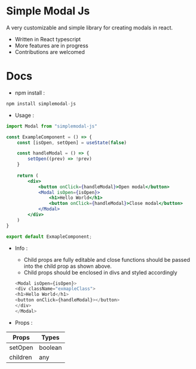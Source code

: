 # Simple Modal Js
A very customizable and simple library for creating modals in react.

* Written in React typescript
* More features are in progress
* Contributions are welcomed

# Docs
* npm install : 
```js
npm install simplemodal-js
```
* Usage : 
```jsx
import Modal from "simplemodal-js"

const ExampleComponent = () => {
    const [isOpen, setOpen] = useState(false)

    const handleModal = () => {
        setOpen((prev) => !prev)
    }
    
    return (
        <div>
            <button onClick={handleModal}>Open modal</button>
            <Modal isOpen={isOpen}>
                <h1>Hello World</h1>
                <button onClick={handleModal}>Close modal</button>
            </Modal>
        </div>
    )
}

export default ExmapleComponent;
```

* Info : 
    * Child props are fully editable and close functions should be passed into the child prop as shown above.
    * Child props should be enclosed in divs and styled accordingly

    ```js
    <Modal isOpen={isOpen}>
    <div className="exmapleClass">
    <h1>Hello World</h1>
    <button onClick={handleModal}></button>
    </div>
    </Modal>
    ```
* Props : 

| Props     | Types |
| ----------- | ----------- |
| setOpen     | boolean      |
| children  | any    |